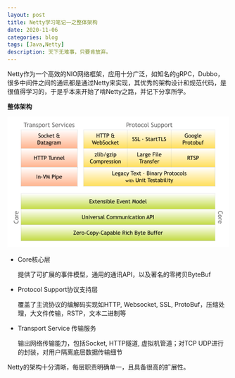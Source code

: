 ```yaml
---
layout: post
title: Netty学习笔记一之整体架构
date: 2020-11-06
categories: blog
tags: [Java,Netty]
description: 天下无难事，只要肯放弃。
---
```



Netty作为一个高效的NIO网络框架，应用十分广泛，如知名的gRPC，Dubbo，很多中间件之间的通讯都是通过Netty来实现，其优秀的架构设计和规范代码，是很值得学习的，于是乎本来开始了啃Netty之路，并记下分享所学。

**整体架构**

![Netty整体架构](/img/netty1.png)

* Core核心层
    
    提供了可扩展的事件模型，通用的通讯API，以及著名的零拷贝ByteBuf

* Protocol Support协议支持层

    覆盖了主流协议的编解码实现如HTTP, Websocket, SSL, ProtoBuf，压缩处理，大文件传输，RSTP，文本二进制等

* Transport Service 传输服务

    输出网络传输能力，包括Socket, HTTP隧道, 虚拟机管道；对TCP UDP进行的封装，对用户隔离底层数据传输细节

Netty的架构十分清晰，每层职责明确单一，且具备很高的扩展性。

